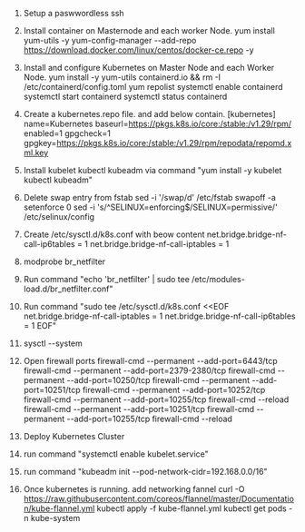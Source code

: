 1. Setup a paswwordless ssh
2. Install container on Masternode and each worker Node.
    yum install yum-utils -y
    yum-config-manager --add-repo https://download.docker.com/linux/centos/docker-ce.repo -y
    
3. Install and configure Kubernetes on Master Node and each Worker Node.
    yum install -y yum-utils containerd.io && rm -I /etc/containerd/config.toml
    yum repolist
    systemctl enable containerd
    systemctl start containerd
    systemctl status containerd
4. Create a kubernetes.repo file. and add below contain.
        [kubernetes]
        name=Kubernetes
        baseurl=https://pkgs.k8s.io/core:/stable:/v1.29/rpm/
        enabled=1
        gpgcheck=1
        gpgkey=https://pkgs.k8s.io/core:/stable:/v1.29/rpm/repodata/repomd.xml.key
5. Install kubelet kubectl kubeadm via command 
    "yum install -y kubelet kubectl kubeadm"
6. Delete swap entry from fstab
    sed -i '/swap/d' /etc/fstab
    swapoff -a
    setenforce 0
    sed -i 's/^SELINUX=enforcing$/SELINUX=permissive/' /etc/selinux/config


9. Create /etc/sysctl.d/k8s.conf with beow content
    net.bridge.bridge-nf-call-ip6tables = 1
    net.bridge.bridge-nf-call-iptables = 1
10. modprobe br_netfilter
11. Run command "echo 'br_netfilter' | sudo tee /etc/modules-load.d/br_netfilter.conf"
12. Run command "sudo tee /etc/sysctl.d/k8s.conf <<EOF
    net.bridge.bridge-nf-call-iptables = 1
    net.bridge.bridge-nf-call-ip6tables = 1
        EOF"

11. sysctl --system
12. Open firewall ports
          firewall-cmd --permanent --add-port=6443/tcp
          firewall-cmd --permanent --add-port=2379-2380/tcp
          firewall-cmd --permanent --add-port=10250/tcp
          firewall-cmd --permanent --add-port=10251/tcp
          firewall-cmd --permanent --add-port=10252/tcp
          firewall-cmd --permanent --add-port=10255/tcp
          firewall-cmd --reload
          firewall-cmd --permanent --add-port=10251/tcp
          firewall-cmd --permanent --add-port=10255/tcp
          firewall-cmd --reload
13. Deploy Kubernetes Cluster
14. run command "systemctl enable kubelet.service"
15. run command "kubeadm init --pod-network-cidr=192.168.0.0/16"
16. Once kubernetes is running. add networking fannel
    curl -O https://raw.githubusercontent.com/coreos/flannel/master/Documentation/kube-flannel.yml
    kubectl apply -f kube-flannel.yml
    kubectl get pods -n kube-system